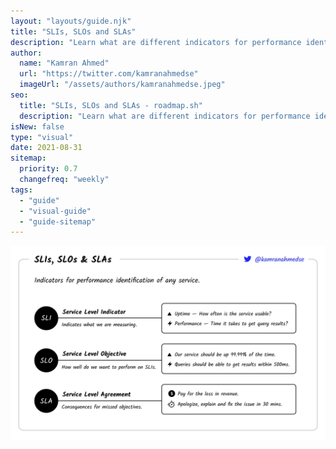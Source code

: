```yaml
---
layout: "layouts/guide.njk"
title: "SLIs, SLOs and SLAs"
description: "Learn what are different indicators for performance identification of any service."
author:
  name: "Kamran Ahmed"
  url: "https://twitter.com/kamranahmedse"
  imageUrl: "/assets/authors/kamranahmedse.jpeg"
seo:
  title: "SLIs, SLOs and SLAs - roadmap.sh"
  description: "Learn what are different indicators for performance identification of any service."
isNew: false
type: "visual"
date: 2021-08-31
sitemap:
  priority: 0.7
  changefreq: "weekly"
tags:
  - "guide"
  - "visual-guide"
  - "guide-sitemap"
---
```


[![](/guides/sli-slo-sla.jpeg)](/guides/sli-slo-sla.jpeg)

